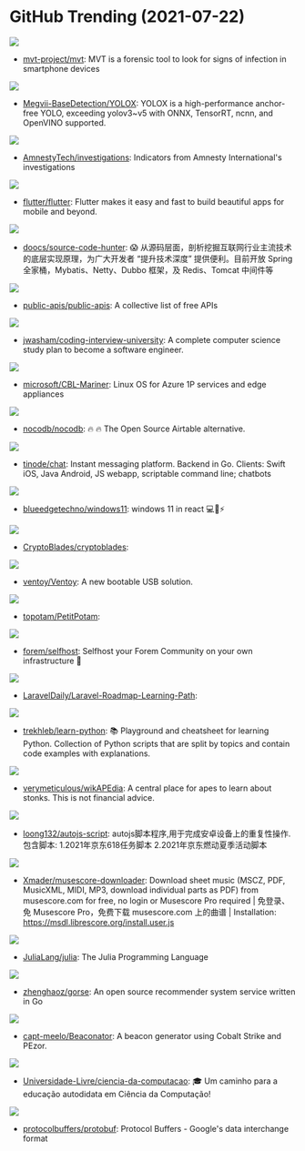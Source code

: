 # GitHub Trending (2021-07-22)

![](https://img.shields.io/badge/Python-New%20876-green?style=flat-square&logo=appveyor)
- [mvt-project/mvt](https://github.com/mvt-project/mvt): MVT is a forensic tool to look for signs of infection in smartphone devices

![](https://img.shields.io/badge/Python-New%20320-green?style=flat-square&logo=appveyor)
- [Megvii-BaseDetection/YOLOX](https://github.com/Megvii-BaseDetection/YOLOX): YOLOX is a high-performance anchor-free YOLO, exceeding yolov3~v5 with ONNX, TensorRT, ncnn, and OpenVINO supported.

![](https://img.shields.io/badge/Python-New%20212-green?style=flat-square&logo=appveyor)
- [AmnestyTech/investigations](https://github.com/AmnestyTech/investigations): Indicators from Amnesty International's investigations

![](https://img.shields.io/badge/Dart-New%2068-green?style=flat-square&logo=appveyor)
- [flutter/flutter](https://github.com/flutter/flutter): Flutter makes it easy and fast to build beautiful apps for mobile and beyond.

![](https://img.shields.io/badge/Java-New%20122-green?style=flat-square&logo=appveyor)
- [doocs/source-code-hunter](https://github.com/doocs/source-code-hunter): 😱 从源码层面，剖析挖掘互联网行业主流技术的底层实现原理，为广大开发者 “提升技术深度” 提供便利。目前开放 Spring 全家桶，Mybatis、Netty、Dubbo 框架，及 Redis、Tomcat 中间件等

![](https://img.shields.io/badge/Python-New%20702-green?style=flat-square&logo=appveyor)
- [public-apis/public-apis](https://github.com/public-apis/public-apis): A collective list of free APIs

![](https://img.shields.io/badge/none-New%20307-green?style=flat-square&logo=appveyor)
- [jwasham/coding-interview-university](https://github.com/jwasham/coding-interview-university): A complete computer science study plan to become a software engineer.

![](https://img.shields.io/badge/Go-New%20260-green?style=flat-square&logo=appveyor)
- [microsoft/CBL-Mariner](https://github.com/microsoft/CBL-Mariner): Linux OS for Azure 1P services and edge appliances

![](https://img.shields.io/badge/Vue-New%20311-green?style=flat-square&logo=appveyor)
- [nocodb/nocodb](https://github.com/nocodb/nocodb): 🔥 🔥 The Open Source Airtable alternative.

![](https://img.shields.io/badge/Go-New%2050-green?style=flat-square&logo=appveyor)
- [tinode/chat](https://github.com/tinode/chat): Instant messaging platform. Backend in Go. Clients: Swift iOS, Java Android, JS webapp, scriptable command line; chatbots

![](https://img.shields.io/badge/CSS-New%20425-green?style=flat-square&logo=appveyor)
- [blueedgetechno/windows11](https://github.com/blueedgetechno/windows11): windows 11 in react 💻🌈⚡

![](https://img.shields.io/badge/Vue-New%2032-green?style=flat-square&logo=appveyor)
- [CryptoBlades/cryptoblades](https://github.com/CryptoBlades/cryptoblades): 

![](https://img.shields.io/badge/C-New%20563-green?style=flat-square&logo=appveyor)
- [ventoy/Ventoy](https://github.com/ventoy/Ventoy): A new bootable USB solution.

![](https://img.shields.io/badge/C-New%2073-green?style=flat-square&logo=appveyor)
- [topotam/PetitPotam](https://github.com/topotam/PetitPotam): 

![](https://img.shields.io/badge/Jinja-New%2037-green?style=flat-square&logo=appveyor)
- [forem/selfhost](https://github.com/forem/selfhost): Selfhost your Forem Community on your own infrastructure 🎉

![](https://img.shields.io/badge/none-New%2074-green?style=flat-square&logo=appveyor)
- [LaravelDaily/Laravel-Roadmap-Learning-Path](https://github.com/LaravelDaily/Laravel-Roadmap-Learning-Path): 

![](https://img.shields.io/badge/Python-New%20372-green?style=flat-square&logo=appveyor)
- [trekhleb/learn-python](https://github.com/trekhleb/learn-python): 📚 Playground and cheatsheet for learning Python. Collection of Python scripts that are split by topics and contain code examples with explanations.

![](https://img.shields.io/badge/none-New%206-green?style=flat-square&logo=appveyor)
- [verymeticulous/wikAPEdia](https://github.com/verymeticulous/wikAPEdia): A central place for apes to learn about stonks. This is not financial advice.

![](https://img.shields.io/badge/JavaScript-New%2010-green?style=flat-square&logo=appveyor)
- [loong132/autojs-script](https://github.com/loong132/autojs-script): autojs脚本程序,用于完成安卓设备上的重复性操作.包含脚本: 1.2021年京东618任务脚本 2.2021年京东燃动夏季活动脚本

![](https://img.shields.io/badge/TypeScript-New%20128-green?style=flat-square&logo=appveyor)
- [Xmader/musescore-downloader](https://github.com/Xmader/musescore-downloader): Download sheet music (MSCZ, PDF, MusicXML, MIDI, MP3, download individual parts as PDF) from musescore.com for free, no login or Musescore Pro required | 免登录、免 Musescore Pro，免费下载 musescore.com 上的曲谱 | Installation: https://msdl.librescore.org/install.user.js

![](https://img.shields.io/badge/Julia-New%2041-green?style=flat-square&logo=appveyor)
- [JuliaLang/julia](https://github.com/JuliaLang/julia): The Julia Programming Language

![](https://img.shields.io/badge/Go-New%20320-green?style=flat-square&logo=appveyor)
- [zhenghaoz/gorse](https://github.com/zhenghaoz/gorse): An open source recommender system service written in Go

![](https://img.shields.io/badge/none-New%2022-green?style=flat-square&logo=appveyor)
- [capt-meelo/Beaconator](https://github.com/capt-meelo/Beaconator): A beacon generator using Cobalt Strike and PEzor.

![](https://img.shields.io/badge/none-New%2031-green?style=flat-square&logo=appveyor)
- [Universidade-Livre/ciencia-da-computacao](https://github.com/Universidade-Livre/ciencia-da-computacao): 🎓 Um caminho para a educação autodidata em Ciência da Computação!

![](https://img.shields.io/badge/C%2B%2B-New%2027-green?style=flat-square&logo=appveyor)
- [protocolbuffers/protobuf](https://github.com/protocolbuffers/protobuf): Protocol Buffers - Google's data interchange format

